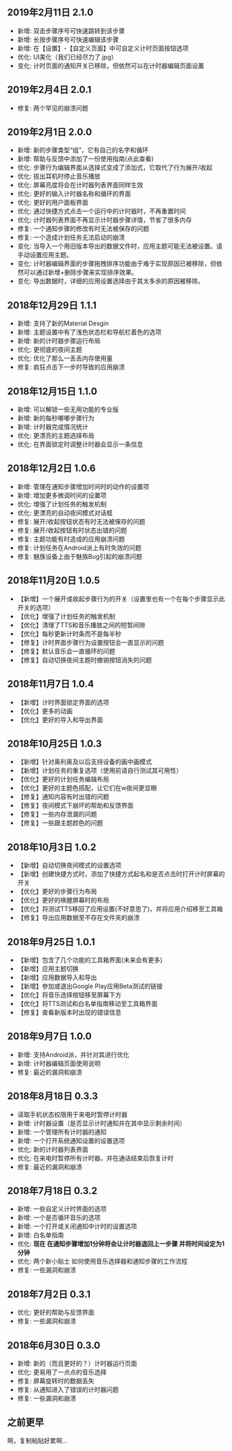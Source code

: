 ## 2019年2月11日 2.1.0

- 新增: 双击步骤序号可快速跳转到该步骤
- 新增: 长按步骤序号可快速编辑该步骤
- 新增: 在【设置】-【自定义页面】中可自定义计时页面按钮选项
- 优化: UI美化（我们已经尽力了.jpg）
- 变化: 计时页面的通知开关已移除，但依然可以在计时器编辑页面设置

## 2019年2月4日 2.0.1

- 修复: 两个罕见的崩溃问题

## 2019年2月1日 2.0.0

- 新增: 新的步骤类型“组”，它有自己的名字和循环
- 新增: 帮助与反馈中添加了一份使用指南(点此查看)
- 优化: 步骤行为编辑界面从选择式变成了添加式，它取代了行为展开/收起
- 优化: 拔出耳机时停止音乐播放
- 优化: 屏幕亮度将会在计时器列表界面同样生效
- 优化: 更好的输入计时器名称和循环的界面
- 优化: 更好的用户面板界面
- 优化: 通过快捷方式点击一个运行中的计时器时，不再重置时间
- 优化: 计时器列表界面不再显示计时器步骤详情，节省了很多内存
- 修复: 一个通知步骤的修改有时无法被保存的问题
- 修复: 一个造成计划任务无法启动的崩溃
- 变化: 当导入一个用旧版本导出的数据文件时，应用主题可能无法被设置。请手动设置应用主题。
- 变化: 计时器编辑界面的步骤拖拽排序功能由于难于实现原因已被移除，但依然可以通过新增+删除步骤来实现排序效果。
- 变化: 导出数据时，详细的应用设置选择由于其太多余的原因被移除。

## 2018年12月29日 1.1.1

- 新增: 支持了新的Material Desgin
- 新增: 主题设置中有了浅色状态栏和导航栏着色的选项
- 新增: 新的计时器步骤运行布局
- 优化: 更彻底的夜间主题
- 优化: 优化了那么一丢丢内存使用量
- 修复: 疯狂点击下一步时导致的应用崩溃

## 2018年12月15日 1.1.0

- 新增: 可以解锁一些无用功能的专业版
- 新增: 新的每秒嘟嘟步骤行为
- 新增: 计时器完成情况统计
- 优化: 更漂亮的主题选择布局
- 优化: 在界面锁定时调整计时器会显示一条信息

## 2018年12月2日 1.0.6

- 新增: 管理在通知步骤增加时间时的动作的设置项
- 新增: 增加更多微调时间的设置项
- 优化: 增强了计划任务的触发机制
- 优化: 更漂亮的自动夜间模式对话框
- 修复: 展开/收起按钮状态有时无法被保存的问题
- 修复: 展开/收起按钮有时状态出错的问题
- 修复: 主题功能有时造成的应用崩溃问题
- 修复: 计划任务在Android派上有时失效的问题
- 修复: 魅族设备上由于魅族Bug引起的崩溃问题

## 2018年11月20日 1.0.5

- 【新增】一个展开或收起步骤行为的开关（设置里也有一个在每个步骤显示此开关的选项）
- 【优化】增强了计划任务的触发机制
- 【优化】清理了TTS和音乐播放之间的短暂间隙
- 【优化】每秒更新计时条而不是每半秒
- 【修复】计时界面步骤行为设置按钮会一直显示的问题
- 【修复】默认音乐会一直循环的问题
- 【修复】自动切换夜间主题时撤销按钮消失的问题

## 2018年11月7日 1.0.4

- 【新增】计时界面锁定界面的选项
- 【优化】更多的动画
- 【优化】更好的导入和导出界面

## 2018年10月25日 1.0.3

- 【新增】针对奥利奥及以后支持设备的画中画模式
- 【新增】计划任务的重复选项（使用前请自行测试其可用性）
- 【优化】更好的计划任务编辑布局
- 【优化】更好的主题色搭配，让它们在w夜间更显眼
- 【修复】通知内容有时出错的问题
- 【修复】夜间模式下崩坏的帮助和反馈界面
- 【修复】一些内存泄漏的问题
- 【修复】一些跟主题颜色的问题

## 2018年10月3日 1.0.2

- 【新增】自动切换夜间模式的设置选项
- 【新增】创建快捷方式时，添加了快捷方式起名和是否点击时打开计时屏幕的开关
- 【优化】更好的步骤行为布局
- 【优化】更好的唤醒屏幕时的布局
- 【优化】将测试TTS移回了应用设置(不好意思了)，并将应用介绍移至工具箱
- 【修复】导出应用数据至不存在文件夹的崩溃

## 2018年9月25日 1.0.1

- 【新增】包含了几个功能的工具箱界面(未来会有更多)
- 【新增】应用主题切换
- 【新增】应用数据导入和导出
- 【新增】参加或退出Google Play应用Beta测试的链接
- 【优化】将音乐选择按钮移至屏幕下方
- 【优化】将TTS测试和白名单指南移动至工具箱界面
- 【修复】查看新版本时出现的错误信息

## 2018年9月7日 1.0.0

- 新增: 支持Android派，并针对其进行优化
- 新增: 计时器编辑页面使用说明
- 修复: 最近的漏洞和崩溃

##  2018年8月18日 0.3.3

- 读取手机状态权限用于来电时暂停计时器
- 新增: 计时器设置（是否显示计时通知并在其中显示剩余时间）
- 新增: 一个管理所有计时器的通知
- 新增: 一个打开系统通知设置的设置选项
- 优化: 新的计时器列表界面
- 优化: 在来电时暂停所有计时器，并在通话结束后恢复计时
- 修复: 最近的漏洞和崩溃

## 2018年7月18日 0.3.2

- 新增: 一些自定义计时界面的选项
- 新增: 一个是否循环音乐的选项
- 新增: 一个打开或关闭通知中计时的设置选项
- 新增: 白名单指南
- 优化: **现在 在通知步骤增加1分钟将会让计时器退回上一步骤 并将时间设定为1分钟**
- 优化: 两个新小贴士 如何使用音乐选择器和通知步骤的工作流程
- 修复: 一些漏洞和崩溃

## 2018年7月2日 0.3.1

- 优化: 更好的帮助与反馈界面
- 修复: 一些漏洞和崩溃

## 2018年6月30日 0.3.0

- 新增: 新的（而且更好的？）计时器运行页面
- 优化: 更易用了一点点的音乐选择
- 修复: 屏幕旋转时的数据丢失
- 修复: 从通知进入了错误的计时器问题
- 修复: 一些漏洞和崩溃

## 之前更早

啊，复制粘贴好累啊...